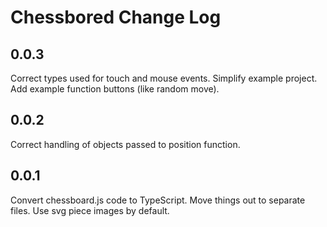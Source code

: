 # Chessbored Change Log

## 0.0.3
Correct types used for touch and mouse events.
Simplify example project. Add example function buttons (like random move).

## 0.0.2
Correct handling of objects passed to position function.

## 0.0.1
Convert chessboard.js code to TypeScript.
Move things out to separate files.
Use svg piece images by default.
